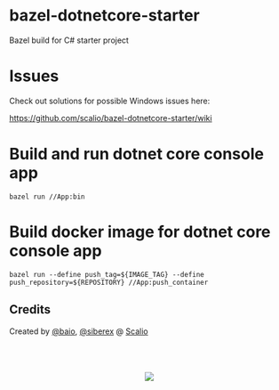 # bazel-dotnetcore-starter
Bazel build for C# starter project

# Issues

Check out solutions for possible Windows issues here:

https://github.com/scalio/bazel-dotnetcore-starter/wiki


# Build and run dotnet core console app

`bazel run //App:bin`

# Build docker image for dotnet core console app

`bazel run --define push_tag=${IMAGE_TAG} --define push_repository=${REPOSITORY} //App:push_container`


## Credits

Created by [@baio](https://github.com/baio/), [@siberex](https://github.com/siberex/) @ [Scalio](https://scal.io/)

<!-- markdownlint-disable -->
<p align="center">
    <br/>
    <br/>
    <br/>
    <a href="https://scal.io/">
        <img src="readme-assets/scalio.png"/>
    </a>
</p>
<!-- markdownlint-restore -->

